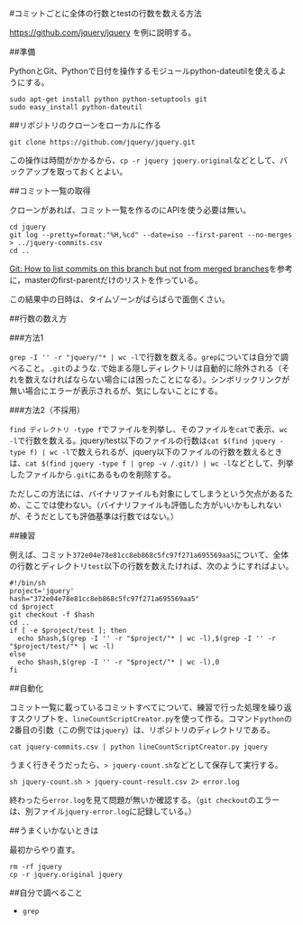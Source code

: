 #コミットごとに全体の行数とtestの行数を数える方法

https://github.com/jquery/jquery を例に説明する。

##準備

PythonとGit、Pythonで日付を操作するモジュールpython-dateutilを使えるようにする。

```
sudo apt-get install python python-setuptools git
sudo easy_install python-dateutil
```

##リポジトリのクローンをローカルに作る

```
git clone https://github.com/jquery/jquery.git
```

この操作は時間がかかるから、`cp -r jquery jquery.original`などとして、バックアップを取っておくとよい。

##コミット一覧の取得

クローンがあれば、コミット一覧を作るのにAPIを使う必要は無い。

```
cd jquery
git log --pretty=format:"%H,%cd" --date=iso --first-parent --no-merges > ../jquery-commits.csv
cd ..
```

[Git: How to list commits on this branch but not from merged branches](http://stackoverflow.com/questions/10248137/git-how-to-list-commits-on-this-branch-but-not-from-merged-branches)を参考に，masterのfirst-parentだけのリストを作っている。

この結果中の日時は、タイムゾーンがばらばらで面倒くさい。

##行数の数え方

###方法1

`grep -I '' -r "jquery/"* | wc -l`で行数を数える。`grep`については自分で調べること。`.git`のような`.`で始まる隠しディレクトリは自動的に除外される（それを数えなければならない場合には困ったことになる）。シンボリックリンクが無い場合にエラーが表示されるが、気にしないことにする。

###方法2（不採用）

`find ディレクトリ -type f`でファイルを列挙し、そのファイルを`cat`で表示、`wc -l`で行数を数える。jquery/test以下のファイルの行数は`cat $(find jquery -type f) | wc -l`で数えられるが、jquery以下のファイルの行数を数えるときは、`cat $(find jquery -type f | grep -v /.git/) | wc -l`などとして、列挙したファイルから`.git`にあるものを削除する。

ただしこの方法には、バイナリファイルも対象にしてしまうという欠点があるため、ここでは使わない。（バイナリファイルも評価した方がいいかもしれないが、そうだとしても評価基準は行数ではない。）

##練習

例えば、コミット`372e04e78e81cc8eb868c5fc97f271a695569aa5`について、全体の行数とディレクトリ`test`以下の行数を数えたければ、次のようにすればよい。

```
#!/bin/sh
project='jquery'
hash="372e04e78e81cc8eb868c5fc97f271a695569aa5"
cd $project
git checkout -f $hash
cd ..
if [ -e $project/test ]; then
  echo $hash,$(grep -I '' -r "$project/"* | wc -l),$(grep -I '' -r "$project/test/"* | wc -l)
else
  echo $hash,$(grep -I '' -r "$project/"* | wc -l),0
fi
```

##自動化

コミット一覧に載っているコミットすべてについて、練習で行った処理を繰り返すスクリプトを、`lineCountScriptCreator.py`を使って作る。コマンド`python`の2番目の引数（この例では`jquery`）は、リポジトリのディレクトリである。

```
cat jquery-commits.csv | python lineCountScriptCreator.py jquery
```

うまく行きそうだったら、`> jquery-count.sh`などとして保存して実行する。

```
sh jquery-count.sh > jquery-count-result.csv 2> error.log
```

終わったら`error.log`を見て問題が無いか確認する。（`git checkout`のエラーは、別ファイル`jquery-error.log`に記録している。）

##うまくいかないときは

最初からやり直す。

```
rm -rf jquery
cp -r jquery.original jquery
```

##自分で調べること

* `grep`
